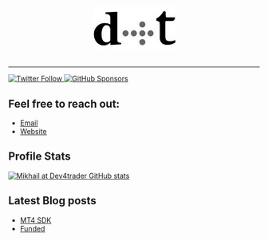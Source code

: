 <h1 align="center">

![dev4traders](./logo.jpg)

</h1>

---


<p>
  <a href="https://twitter.com/dev4traders">
    <img alt="Twitter Follow" src="https://img.shields.io/twitter/follow/dev4traders?color=%231DA1F2&style=for-the-badge">
  </a>

  <a href="https://github.com/sponsors/dev4traders">
    <img alt="GitHub Sponsors" src="https://img.shields.io/github/sponsors/dev4traders?style=for-the-badge">
  </a>
</p>


## Feel free to reach out:

- [Email](mailto://support@dev4traders.com)
- [Website](https://dev4traders.com/)


## Profile Stats

[![Mikhail at Dev4trader GitHub stats](https://github-readme-stats.vercel.app/api?username=mikha-dev)](https://github.com/anuraghazra/github-readme-stats)

## Latest Blog posts
<!-- BLOG-POST-LIST:START -->
- [MT4 SDK](https://dev4traders.com/php-sdk-for-mt4-api/)
- [Funded](https://dev4traders.com/funded-panel-for-prop-trading-firms/)
<!-- BLOG-POST-LIST:END -->

